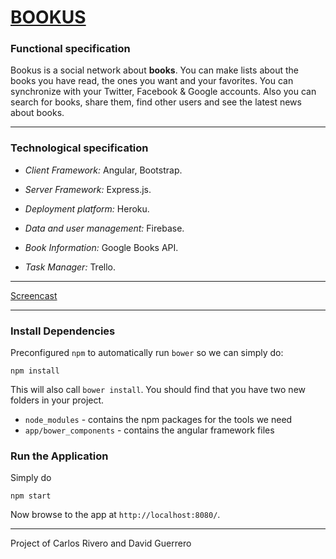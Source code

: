 [BOOKUS](https://bookus.herokuapp.com)
===================

### Functional specification

Bookus is a social network about **books**. You can make lists about the books you have read, the ones you want and your favorites. You can synchronize with your Twitter, Facebook & Google accounts. Also you can search for books, share them, find other users and see the latest news about books.

----------

### Technological specification

- *Client Framework:* Angular, Bootstrap.

- *Server Framework:* Express.js.

- *Deployment platform:* Heroku.

- *Data and user management:* Firebase.

- *Book Information:* Google Books API.

- *Task Manager:* Trello.

----------

[Screencast](https://www.youtube.com/watch?v=r6AiwUOxZlU)

----------

### Install Dependencies

Preconfigured `npm` to automatically run `bower` so we can simply do:

    npm install

This will also call `bower install`.  You should find that you have two new
folders in your project.

* `node_modules` - contains the npm packages for the tools we need
* `app/bower_components` - contains the angular framework files

### Run the Application

Simply do

    npm start

Now browse to the app at `http://localhost:8080/`.

----------

Project of Carlos Rivero and David Guerrero
